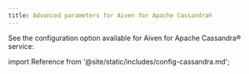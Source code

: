 ```yaml
---
title: Advanced parameters for Aiven for Apache Cassandra®
---
```


See the configuration option available for
Aiven for Apache Cassandra® service:

import Reference from '@site/static/includes/config-cassandra.md';

<Reference />
